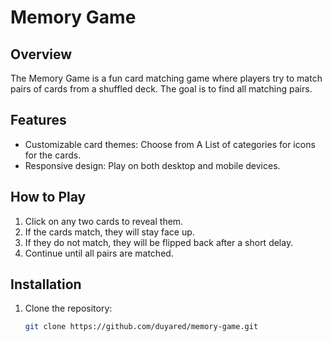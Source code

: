 # Memory Game

## Overview
The Memory Game is a fun card matching game where players try to match pairs of cards from a shuffled deck. The goal is to find all matching pairs.

## Features
- Customizable card themes: Choose from A List of categories for icons for the cards.
- Responsive design: Play on both desktop and mobile devices.

## How to Play
1. Click on any two cards to reveal them.
2. If the cards match, they will stay face up.
3. If they do not match, they will be flipped back after a short delay.
4. Continue until all pairs are matched.

## Installation
1. Clone the repository:
   ```bash
   git clone https://github.com/duyared/memory-game.git

